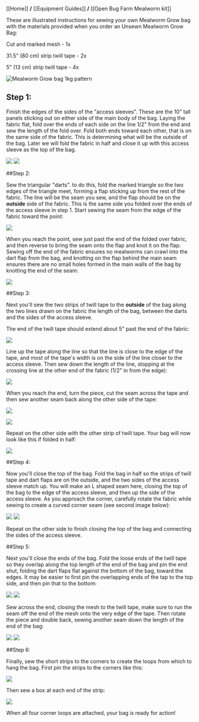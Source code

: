 [[Home]] **/** [[Equipment Guides]] **/** [[Open Bug Farm Mealworm kit]]

These are illustrated instructions for sewing your own Mealworm Grow bag with the materials provided when you order an Unsewn Mealworm Grow Bag:

Cut and marked mesh - 1x

31.5" (80 cm) strip twill tape - 2x

5" (13 cm) strip twill tape - 4x



![Mealworm Grow bag 1kg pattern](http://artichokejalapenodesign.com/AJD-hosted-img/tinyfarms/bag-pattern.png)

## Step 1:

Finish the edges of the sides of the "access sleeves". These are the 10" tall panels sticking out on either side of the main body of the bag. Laying the fabric flat, fold over the ends of each side on the line 1/2" from the end and sew the length of the fold over. Fold both ends toward each other, that is on the same side of the fabric. This is determining what will be the outside of the bag. Later we will fold the fabric in half and close it up with this access sleeve as the top of the bag.

![](http://artichokejalapenodesign.com/AJD-hosted-img/tinyfarms/IMG_3339.jpg)
![](http://artichokejalapenodesign.com/AJD-hosted-img/tinyfarms/IMG_3340.jpg)

##Step 2:

Sew the triangular "darts". to do this, fold the marked triangle so the two edges of the triangle meet, forming a flap sticking up from the rest of the fabric. The line will be the seam you sew, and the flap should be on the **outside** side of the fabric. This is the same side you folded over the ends of the access sleeve in step 1. Start sewing the seam from the edge of the fabric toward the point:

![](http://artichokejalapenodesign.com/AJD-hosted-img/tinyfarms/IMG_3341.jpg)

When you reach the point, sew just past the end of the folded over fabric, and then reverse to bring the seam onto the flap and knot it on the flap. Sewing off the end of the fabric ensures no mealworms can crawl into the dart flap from the bag, and knotting on the flap behind the main seam ensures there are no small holes formed in the main walls of the bag by knotting the end of the seam:

![](http://artichokejalapenodesign.com/AJD-hosted-img/tinyfarms/IMG_3343.jpg)

##Step 3:

Next you'll sew the two strips of twill tape to the **outside** of the bag along the two lines drawn on the fabric the length of the bag, between the darts and the sides of the access sleeve. 

The end of the twill tape should extend about 5" past the end of the fabric:

![](http://artichokejalapenodesign.com/AJD-hosted-img/tinyfarms/IMG_3350.jpg)

Line up the tape along the line so that the line is close to the edge of the tape, and most of the tape's width is on the side of the line closer to the access sleeve. Then sew down the length of the line, stopping at the crossing line at the other end of the fabric (1/2" in from the edge):

![](http://artichokejalapenodesign.com/AJD-hosted-img/tinyfarms/IMG_3347.JPG)

When you reach the end, turn the piece, cut the seam across the tape and then sew another seam back along the other side of the tape:

![](http://artichokejalapenodesign.com/AJD-hosted-img/tinyfarms/IMG_3348.JPG)

![](http://artichokejalapenodesign.com/AJD-hosted-img/tinyfarms/IMG_3349.jpg)

Repeat on the other side with the other strip of twill tape. Your bag will now look like this if folded in half:

![](http://artichokejalapenodesign.com/AJD-hosted-img/tinyfarms/IMG_3351.jpg)

##Step 4:

Now you'll close the top of the bag. Fold the bag in half so the strips of twill tape and dart flaps are on the outside, and the two sides of the access sleeve match up. You will make an L shaped seam here, closing the top of the bag to the edge of the access sleeve, and then up the side of the access sleeve. As you approach the corner, carefully rotate the fabric while sewing to create a curved corner seam (see second image below):

![](http://artichokejalapenodesign.com/AJD-hosted-img/tinyfarms/IMG_3352.jpg)
![](http://artichokejalapenodesign.com/AJD-hosted-img/tinyfarms/IMG_3353.jpg)

Repeat on the other side to finish closing the top of the bag and connecting the sides of the access sleeve.

##Step 5:

Next you'll close the ends of the bag. Fold the loose ends of the twill tape so they overlap along the top length of the end of the bag and pin the end shut, folding the dart flaps flat against the bottom of the bag, toward the edges. It may be easier to first pin the overlapping ends of the tap to the top side, and then pin that to the bottom:

![](http://artichokejalapenodesign.com/AJD-hosted-img/tinyfarms/IMG_3354.jpg)
![](http://artichokejalapenodesign.com/AJD-hosted-img/tinyfarms/IMG_3355.jpg)

Sew across the end, closing the mesh to the twill tape, make sure to run the seam off the end of the mesh onto the very edge of the tape. Then rotate the piece and double back, sewing another seam down the length of the end of the bag:

![](http://artichokejalapenodesign.com/AJD-hosted-img/tinyfarms/IMG_3358.JPG)
![](http://artichokejalapenodesign.com/AJD-hosted-img/tinyfarms/IMG_3356.jpg)

##Step 6:

Finally, sew the short strips to the corners to create the loops from which to hang the bag. First pin the strips to the corners like this:

![](http://artichokejalapenodesign.com/AJD-hosted-img/tinyfarms/IMG_3359.JPG)

Then sew a box at each end of the strip:

![](http://artichokejalapenodesign.com/AJD-hosted-img/tinyfarms/IMG_3361.jpg)

When all four corner loops are attached, your bag is ready for action!
